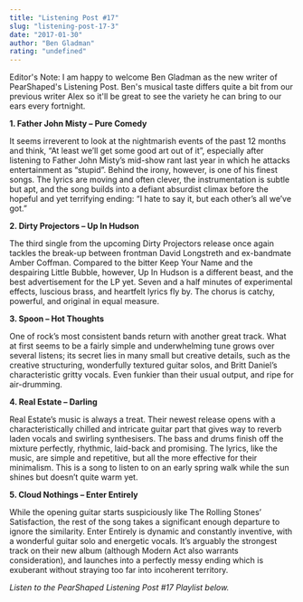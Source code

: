 ```yaml
---
title: "Listening Post #17"
slug: "listening-post-17-3"
date: "2017-01-30"
author: "Ben Gladman"
rating: "undefined"
---
```


Editor's Note: I am happy to welcome Ben Gladman as the new writer of PearShaped's Listening Post. Ben's musical taste differs quite a bit from our previous writer Alex so it'll be great to see the variety he can bring to our ears every fortnight.

**1\. Father John Misty – Pure Comedy**

It seems irreverent to look at the nightmarish events of the past 12 months and think, “At least we’ll get some good art out of it”, especially after listening to Father John Misty’s mid-show rant last year in which he attacks entertainment as “stupid”. Behind the irony, however, is one of his finest songs. The lyrics are moving and often clever, the instrumentation is subtle but apt, and the song builds into a defiant absurdist climax before the hopeful and yet terrifying ending: “I hate to say it, but each other’s all we’ve got.”

**2\. Dirty Projectors – Up In Hudson**

The third single from the upcoming Dirty Projectors release once again tackles the break-up between frontman David Longstreth and ex-bandmate Amber Coffman. Compared to the bitter Keep Your Name and the despairing Little Bubble, however, Up In Hudson is a different beast, and the best advertisement for the LP yet. Seven and a half minutes of experimental effects, luscious brass, and heartfelt lyrics fly by. The chorus is catchy, powerful, and original in equal measure.

**3\. Spoon – Hot Thoughts**

One of rock’s most consistent bands return with another great track. What at first seems to be a fairly simple and underwhelming tune grows over several listens; its secret lies in many small but creative details, such as the creative structuring, wonderfully textured guitar solos, and Britt Daniel’s characteristic gritty vocals. Even funkier than their usual output, and ripe for air-drumming.

**4\. Real Estate – Darling**

Real Estate’s music is always a treat. Their newest release opens with a characteristically chilled and intricate guitar part that gives way to reverb laden vocals and swirling synthesisers. The bass and drums finish off the mixture perfectly, rhythmic, laid-back and promising. The lyrics, like the music, are simple and repetitive, but all the more effective for their minimalism. This is a song to listen to on an early spring walk while the sun shines but doesn’t quite warm yet.

**5\. Cloud Nothings – Enter Entirely**

While the opening guitar starts suspiciously like The Rolling Stones’ Satisfaction, the rest of the song takes a significant enough departure to ignore the similarity. Enter Entirely is dynamic and constantly inventive, with a wonderful guitar solo and energetic vocals. It’s arguably the strongest track on their new album (although Modern Act also warrants consideration), and launches into a perfectly messy ending which is exuberant without straying too far into incoherent territory.

_Listen to the PearShaped Listening Post #17 Playlist below._
